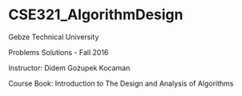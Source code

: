# CSE321_AlgorithmDesign
Gebze Technical University

Problems Solutions - Fall 2016

Instructor: Didem Gozupek Kocaman

Course Book: Introduction to The Design and Analysis of Algorithms
